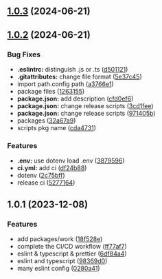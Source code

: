 

## [1.0.3](https://github.com/qlover/fe-base/compare/1.0.2...1.0.3) (2024-06-21)

## [1.0.2](https://github.com/qlover/fe-base/compare/1.0.1...1.0.2) (2024-06-21)


### Bug Fixes

* **.eslintrc:** distinguish .js or .ts ([d501121](https://github.com/qlover/fe-base/commit/d501121fee68657c2c5bb448b90920bf185520cc))
* **.gitattributes:** change file format ([5e37c45](https://github.com/qlover/fe-base/commit/5e37c45e5afca0ff53bc4c1784f9223063c44086))
* import path.config path ([a3766e1](https://github.com/qlover/fe-base/commit/a3766e1877ef38a1661bc3bb55f4bb37bf436bbb))
* package files ([1263155](https://github.com/qlover/fe-base/commit/12631559ffdaaaba0c431c460663de771171c607))
* **package.json:** add description ([cfd0ef6](https://github.com/qlover/fe-base/commit/cfd0ef6a3cf2477cafc0ac827dd4459defdebda2))
* **package.json:** change release scripts ([3cd1fee](https://github.com/qlover/fe-base/commit/3cd1feeae8049d406523aa2a1285fc13c8d7b75a))
* **package.json:** change release scripts ([971405b](https://github.com/qlover/fe-base/commit/971405bb9ff3fed919a9036b3723cd4ac50ac4d6))
* packages ([32a67a9](https://github.com/qlover/fe-base/commit/32a67a9441c69981422d0fe2b5246ea0f6de647d))
* scripts pkg name ([cda4731](https://github.com/qlover/fe-base/commit/cda4731d244eb8f4c14ea374b98b4d995d886d5b))


### Features

* **.env:** use dotenv load .env ([3879596](https://github.com/qlover/fe-base/commit/3879596f6ca4017b1f12e4fc3ea5c928dc575fd0))
* **ci.yml:** add ci ([df24b88](https://github.com/qlover/fe-base/commit/df24b883138c710a3f1b8d2f97acf415d5e3c5e7))
* dotenv ([2c75bff](https://github.com/qlover/fe-base/commit/2c75bffb07ec5c60d70414963e437b7612268c78))
* release ci ([5277164](https://github.com/qlover/fe-base/commit/52771642fd7f70c9a79943c14f4b9f6a6c340fb5))

## 1.0.1 (2023-12-08)


### Features

* add packages/work ([18f528e](https://github.com/qlover/front-work/commit/18f528e9d41ca43abe615b57863c8acde96952ca))
* complete the CI/CD workflow ([ff77af7](https://github.com/qlover/front-work/commit/ff77af71a508b8f1cff5730ddf881cddaa309b01))
* eslint & typescript & prettier ([6df84a4](https://github.com/qlover/front-work/commit/6df84a47a2fd7ff686ace9ffe43830481feb47d8))
* eslint and typescript ([98369d0](https://github.com/qlover/front-work/commit/98369d0cf3b77f51a8a42888fe12087327d46f20))
* many eslint config ([0280a41](https://github.com/qlover/front-work/commit/0280a414fcaf6d6a9aafd73b8c18609c89892d7c))

